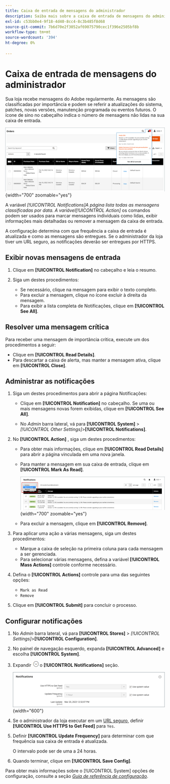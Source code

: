 ```yaml
---
title: Caixa de entrada de mensagens do administrador
description: Saiba mais sobre a caixa de entrada de mensagens do administrador, que fornece mensagens importantes e úteis do Adobe e do [!DNL Commerce] sistema.
exl-id: c53bb0e4-9f18-4d40-8cc4-8c3b485f8d68
source-git-commit: 7b6d70e2f3052af69075790cec1f396e2505bf8b
workflow-type: tm+mt
source-wordcount: '394'
ht-degree: 0%

---
```


# Caixa de entrada de mensagens do administrador

Sua loja recebe mensagens do Adobe regularmente. As mensagens são classificadas por importância e podem se referir a atualizações do sistema, patches, novas versões, manutenção programada ou eventos futuros. O ícone de sino no cabeçalho indica o número de mensagens não lidas na sua caixa de entrada.

![Administrador - mensagens de entrada](./assets/admin-inbox-summary.png){width="700" zoomable="yes"}

A variável _[!UICONTROL Notifications]_A página lista todas as mensagens classificadas por data. A variável_[!UICONTROL Action]_ os comandos podem ser usados para marcar mensagens individuais como lidas, exibir informações mais detalhadas ou remover a mensagem da caixa de entrada.

A configuração determina com que frequência a caixa de entrada é atualizada e como as mensagens são entregues. Se o administrador da loja tiver um URL seguro, as notificações deverão ser entregues por HTTPS.

## Exibir novas mensagens de entrada

1. Clique em **[!UICONTROL Notification]** no cabeçalho e leia o resumo.

1. Siga um destes procedimentos:

   - Se necessário, clique na mensagem para exibir o texto completo.
   - Para excluir a mensagem, clique no ícone excluir à direita da mensagem.
   - Para exibir a lista completa de Notificações, clique em **[!UICONTROL See All]**.

## Resolver uma mensagem crítica

Para receber uma mensagem de importância crítica, execute um dos procedimentos a seguir:

- Clique em **[!UICONTROL Read Details]**.
- Para descartar a caixa de alerta, mas manter a mensagem ativa, clique em **[!UICONTROL Close]**.

## Administrar as notificações

1. Siga um destes procedimentos para abrir a página Notificações:

   - Clique em **[!UICONTROL Notification]** no cabeçalho. Se uma ou mais mensagens novas forem exibidas, clique em **[!UICONTROL See All]**.

   - No _Admin_ barra lateral, vá para **[!UICONTROL System]** > _[!UICONTROL Other Settings]_>**[!UICONTROL Notifications]**.

1. No **[!UICONTROL Action]** , siga um destes procedimentos:

   - Para obter mais informações, clique em **[!UICONTROL Read Details]** para abrir a página vinculada em uma nova janela.

   - Para manter a mensagem em sua caixa de entrada, clique em **[!UICONTROL Mark As Read]**.

     ![Administrador - Marcar notificações selecionadas como lidas](./assets/admin-notifications-mark-as-read.png){width="700" zoomable="yes"}

   - Para excluir a mensagem, clique em **[!UICONTROL Remove]**.

1. Para aplicar uma ação a várias mensagens, siga um destes procedimentos:

   - Marque a caixa de seleção na primeira coluna para cada mensagem a ser gerenciada.
   - Para selecionar várias mensagens, defina a variável **[!UICONTROL Mass Actions]** controle conforme necessário.

1. Defina o **[!UICONTROL Actions]** controle para uma das seguintes opções:

   - `Mark as Read`
   - `Remove`

1. Clique em **[!UICONTROL Submit]** para concluir o processo.

## Configurar notificações

1. No _Admin_ barra lateral, vá para **[!UICONTROL Stores]** > _[!UICONTROL Settings]_>**[!UICONTROL Configuration]**.

1. No painel de navegação esquerdo, expanda **[!UICONTROL Advanced]** e escolha **[!UICONTROL System]**.

1. Expandir ![Seletor de expansão](../assets/icon-display-expand.png)o **[!UICONTROL Notifications]** seção.

   ![Configuração de notificações](./assets/system-notifications.png){width="600"}

1. Se o administrador da loja executar em um [URL seguro](../stores-purchase/store-urls.md), definir **[!UICONTROL Use HTTPS to Get Feed]** para `Yes`.

1. Definir **[!UICONTROL Update Frequency]** para determinar com que frequência sua caixa de entrada é atualizada.

   O intervalo pode ser de uma a 24 horas.

1. Quando terminar, clique em **[!UICONTROL Save Config]**.

Para obter mais informações sobre o [!UICONTROL System] opções de configuração, consulte a seção [_Guia de referência de configuração_](../configuration-reference/advanced/system.md).
